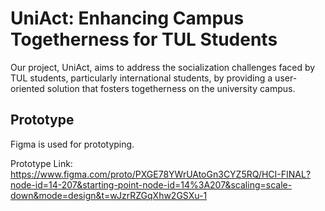 # UniAct: Enhancing Campus Togetherness for TUL Students
Our project, UniAct, aims to address the socialization challenges faced by TUL students, particularly international students, by providing a user-oriented solution that fosters togetherness on the university campus.


## Prototype
Figma is used for prototyping. <br />

Prototype Link: <br />
https://www.figma.com/proto/PXGE78YWrUAtoGn3CYZ5RQ/HCI-FINAL?node-id=14-207&starting-point-node-id=14%3A207&scaling=scale-down&mode=design&t=wJzrRZGqXhw2GSXu-1
